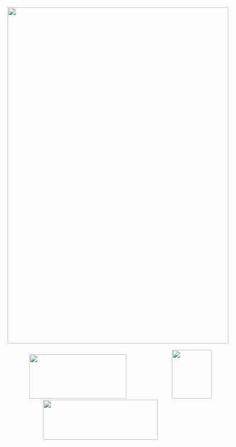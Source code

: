 <p align="center">
<img src="https://file.garden/Zt3AK4Hu3nEBt7QD/blur_edgesqvhqx.png" alt=""
  width="500" 
  height="760">

⠀⠀⠀⠀⠀<a href="https://rentry.co/goshitsu"><img src="https://file.garden/Zt3AK4Hu3nEBt7QD/rentry.png" alt=""
  width="220" 
  height="100"></a>⠀⠀⠀⠀⠀⠀⠀⠀⠀⠀<a href="https://angels.atabook.org/"><img src="https://file.garden/Zt3AK4Hu3nEBt7QD/ata.png" alt=""
  width="90" 
  height="110"></a> ⠀⠀⠀⠀⠀⠀⠀⠀<a href="https://rentry.co/hanguk"><img src="https://file.garden/Zt3AK4Hu3nEBt7QD/directory.png" alt=""
  width="260" 
  height="90"></a>
  </p>


